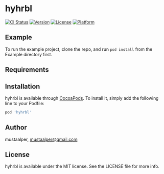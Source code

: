 # hyhrbl

[![CI Status](https://img.shields.io/travis/mustaalper/hyhrbl.svg?style=flat)](https://travis-ci.org/mustaalper/hyhrbl)
[![Version](https://img.shields.io/cocoapods/v/hyhrbl.svg?style=flat)](https://cocoapods.org/pods/hyhrbl)
[![License](https://img.shields.io/cocoapods/l/hyhrbl.svg?style=flat)](https://cocoapods.org/pods/hyhrbl)
[![Platform](https://img.shields.io/cocoapods/p/hyhrbl.svg?style=flat)](https://cocoapods.org/pods/hyhrbl)

## Example

To run the example project, clone the repo, and run `pod install` from the Example directory first.

## Requirements

## Installation

hyhrbl is available through [CocoaPods](https://cocoapods.org). To install
it, simply add the following line to your Podfile:

```ruby
pod 'hyhrbl'
```

## Author

mustaalper, mustaalper@gmail.com

## License

hyhrbl is available under the MIT license. See the LICENSE file for more info.
